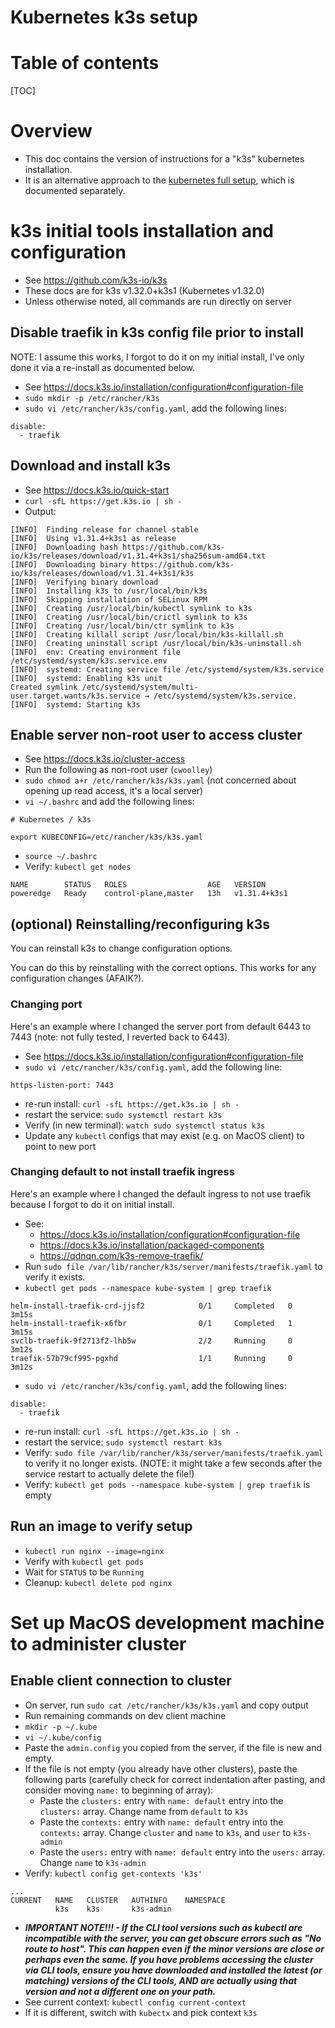 # Kubernetes k3s setup

# Table of contents

[TOC]

# Overview

- This doc contains the version of instructions for a "k3s" kubernetes installation.
- It is an alternative approach to the [kubernetes full setup](./kubernetes_full_setup.md), which is documented separately.

# k3s initial tools installation and configuration

- See https://github.com/k3s-io/k3s
- These docs are for k3s v1.32.0+k3s1 (Kubernetes v1.32.0)
- Unless otherwise noted, all commands are run directly on server

## Disable traefik in k3s config file prior to install

NOTE: I assume this works, I forgot to do it on my initial install, I've only done it via a re-install as documented below.

- See https://docs.k3s.io/installation/configuration#configuration-file
- `sudo mkdir -p /etc/rancher/k3s`
- `sudo vi /etc/rancher/k3s/config.yaml`, add the following lines:
```
disable:
  - traefik
```

## Download and install k3s

- See https://docs.k3s.io/quick-start
- `curl -sfL https://get.k3s.io | sh -`
- Output:
```
[INFO]  Finding release for channel stable
[INFO]  Using v1.31.4+k3s1 as release
[INFO]  Downloading hash https://github.com/k3s-io/k3s/releases/download/v1.31.4+k3s1/sha256sum-amd64.txt
[INFO]  Downloading binary https://github.com/k3s-io/k3s/releases/download/v1.31.4+k3s1/k3s
[INFO]  Verifying binary download
[INFO]  Installing k3s to /usr/local/bin/k3s
[INFO]  Skipping installation of SELinux RPM
[INFO]  Creating /usr/local/bin/kubectl symlink to k3s
[INFO]  Creating /usr/local/bin/crictl symlink to k3s
[INFO]  Creating /usr/local/bin/ctr symlink to k3s
[INFO]  Creating killall script /usr/local/bin/k3s-killall.sh
[INFO]  Creating uninstall script /usr/local/bin/k3s-uninstall.sh
[INFO]  env: Creating environment file /etc/systemd/system/k3s.service.env
[INFO]  systemd: Creating service file /etc/systemd/system/k3s.service
[INFO]  systemd: Enabling k3s unit
Created symlink /etc/systemd/system/multi-user.target.wants/k3s.service → /etc/systemd/system/k3s.service.
[INFO]  systemd: Starting k3s
```

## Enable server non-root user to access cluster

- See https://docs.k3s.io/cluster-access
- Run the following as non-root user (`cwoolley`)
- `sudo chmod a+r /etc/rancher/k3s/k3s.yaml` (not concerned about opening up read access, it's a local server)
- `vi ~/.bashrc` and add the following lines:
```
# Kubernetes / k3s

export KUBECONFIG=/etc/rancher/k3s/k3s.yaml
```
- `source ~/.bashrc`
- Verify: `kubectl get nodes`
```
NAME        STATUS   ROLES                  AGE   VERSION
poweredge   Ready    control-plane,master   13h   v1.31.4+k3s1
```

## (optional) Reinstalling/reconfiguring k3s

You can reinstall k3s to change configuration options.

You can do this by reinstalling with the correct options. This works for any configuration changes (AFAIK?).

### Changing port

Here's an example where I changed the server port from default 6443 to 7443 (note: not fully tested, I reverted back to 6443).

- See https://docs.k3s.io/installation/configuration#configuration-file
- `sudo vi /etc/rancher/k3s/config.yaml`, add the following line:
```
https-listen-port: 7443
```
- re-run install: `curl -sfL https://get.k3s.io | sh -`
- restart the service: `sudo systemctl restart k3s`
- Verify (in new terminal): `watch sudo systemctl status k3s`
- Update any `kubectl` configs that may exist (e.g. on MacOS client) to point to new port

### Changing default to not install traefik ingress

Here's an example where I changed the default ingress to not use traefik because I forgot to do it on initial install.

- See:
  - https://docs.k3s.io/installation/configuration#configuration-file
  - https://docs.k3s.io/installation/packaged-components
  - https://qdnqn.com/k3s-remove-traefik/
- Run `sudo file /var/lib/rancher/k3s/server/manifests/traefik.yaml` to verify it exists.
- `kubectl get pods --namespace kube-system | grep traefik`
```
helm-install-traefik-crd-jjsf2            0/1     Completed   0               3m15s
helm-install-traefik-x6fbr                0/1     Completed   1               3m15s
svclb-traefik-9f2713f2-lhb5w              2/2     Running     0               3m12s
traefik-57b79cf995-pgxhd                  1/1     Running     0               3m12s
```  
- `sudo vi /etc/rancher/k3s/config.yaml`, add the following lines:
```
disable:
  - traefik
```
- re-run install: `curl -sfL https://get.k3s.io | sh -`
- restart the service: `sudo systemctl restart k3s`
- Verify: `sudo file /var/lib/rancher/k3s/server/manifests/traefik.yaml` to verify it no longer exists.
  (NOTE: it might take a few seconds after the service restart to actually delete the file!)
- Verify: `kubectl get pods --namespace kube-system | grep traefik` is empty

## Run an image to verify setup

- `kubectl run nginx --image=nginx`
- Verify with `kubectl get pods`
- Wait for `STATUS` to be `Running`
- Cleanup: `kubectl delete pod nginx`

# Set up MacOS development machine to administer cluster

## Enable client connection to cluster

- On server, run `sudo cat /etc/rancher/k3s/k3s.yaml` and copy output
- Run remaining commands on dev client machine
- `mkdir -p ~/.kube`
- `vi ~/.kube/config`
- Paste the `admin.config` you copied from the server, if the file is new and empty.
- If the file is not empty (you already have other clusters), paste the following parts (carefully check for correct indentation after pasting, and consider moving `name:` to beginning of array):
    - Paste the `clusters:` entry with `name: default` entry into the `clusters:` array. Change name from `default` to `k3s`
    - Paste the `contexts:` entry with `name: default` entry into the `contexts:` array. Change `cluster` and `name` to `k3s`, and `user` to `k3s-admin`
    - Paste the `users:` entry with `name: default` entry into the `users:` array. Change `name` to `k3s-admin`
- Verify: `kubectl config get-contexts 'k3s'`
```
...
CURRENT   NAME   CLUSTER   AUTHINFO    NAMESPACE
          k3s    k3s       k3s-admin
```
  - **_IMPORTANT NOTE!!! - If the CLI tool versions such as kubectl are incompatible with the server, you can get obscure errors such as "No route to host".
    This can happen even if the minor versions are close or perhaps even the same. If you have problems accessing the cluster via CLI tools, ensure you have
    downloaded and installed the latest (or matching) versions of the CLI tools, AND are actually using that version and not a different one on your path._**
- See current context: `kubectl config current-context`
- If it is different, switch with `kubectx` and pick context `k3s`
